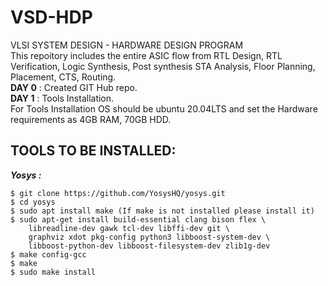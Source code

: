 # VSD-HDP
VLSI SYSTEM DESIGN - HARDWARE DESIGN PROGRAM <br />
This repoitory includes the entire ASIC flow from RTL Design, RTL Verification, Logic Synthesis, Post synthesis STA Analysis, Floor Planning, Placement, CTS, Routing.<br />
**DAY 0** : Created GIT Hub repo.<br />
**DAY 1** : Tools Installation.<br />
For Tools Installation OS should be ubuntu 20.04LTS and set the Hardware requirements as 4GB RAM, 70GB HDD.<br />
## TOOLS TO BE INSTALLED:<br />
*__Yosys :__*<br />
```
$ git clone https://github.com/YosysHQ/yosys.git 
$ cd yosys 
$ sudo apt install make (If make is not installed please install it)  
$ sudo apt-get install build-essential clang bison flex \
    libreadline-dev gawk tcl-dev libffi-dev git \
    graphviz xdot pkg-config python3 libboost-system-dev \
    libboost-python-dev libboost-filesystem-dev zlib1g-dev 
$ make config-gcc 
$ make 
$ sudo make install
```





